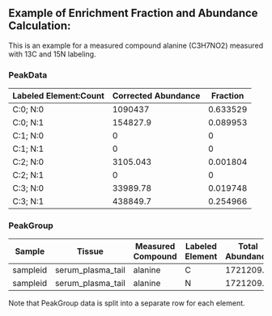 ## Example of Enrichment Fraction and Abundance Calculation:
This is an example for a measured compound alanine (C3H7NO2) measured with 13C and 15N labeling.

### PeakData
Labeled Element:Count | Corrected Abundance | Fraction
-- | -- | --
C:0; N:0 | 1090437 | 0.633529
C:0; N:1 | 154827.9 | 0.089953
C:1; N:0 | 0 | 0
C:1; N:1 | 0 | 0
C:2; N:0 | 3105.043 | 0.001804
C:2; N:1 | 0 | 0
C:3; N:0 | 33989.78 | 0.019748
C:3; N:1 | 438849.7 | 0.254966

### PeakGroup
Sample | Tissue | Measured Compound | Labeled Element | Total Abundance | Enrichment Fraction | Enrichment Abundance
-- | -- | -- | -- | -- | -- | --
sampleid | serum_plasma_tail | alanine | C | 1721209.0 | 0.2759 | 474909.4989
sampleid | serum_plasma_tail | alanine | N | 1721209.0 | 0.3449 | 593677.6307

Note that PeakGroup data is split into a separate row for each element.
